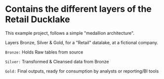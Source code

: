 # Contains the different layers of the Retail Ducklake

This example project, follows a simple "medallion architecture". 

Layers Bronze, Silver & Gold, for a "Retail" datalake, at a fictional company.

`Bronze:` Holds Raw tables from source

`Silver:` Transformed & Cleansed data from Bronze

`Gold:` Final outputs, ready for consumption by analysts or reporting/BI tools